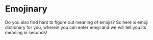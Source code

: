 # Emojinary
Do you also find hard to figure out meaning of emojis? So here is emoji dictionary for you, wherein you can enter emoji and we will tell you its meaning in seconds!
